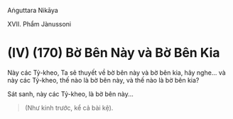 Aṅguttara Nikāya

XVII. Phẩm Jànussoni

# (IV) (170) Bờ Bên Này và Bờ Bên Kia

Này các Tỷ-kheo, Ta sẽ thuyết về bờ bên này và bờ bên kia, hãy nghe... và này các Tỷ-kheo, thế nào là bờ bên này, và thế nào là bờ bên kia?

Sát sanh, này các Tỷ-kheo, là bờ bên này...

> (Như kinh trước, kể cả bài kệ).

